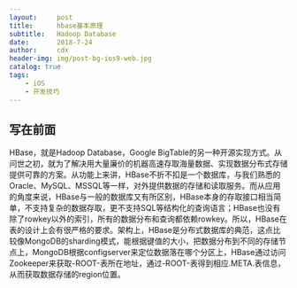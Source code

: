 ```yaml
---
layout:     post
title:      hbase基本原理
subtitle:   Hadoop Database
date:       2018-7-24
author:     cdx
header-img: img/post-bg-ios9-web.jpg
catalog: true
tags:
    - iOS
    - 开发技巧
---
```

## 写在前面
HBase，就是Hadoop Database，Google BigTable的另一种开源实现方式。从问世之初，就为了解决用大量廉价的机器高速存取海量数据、实现数据分布式存储提供可靠的方案。从功能上来讲，HBase不折不扣是一个数据库，与我们熟悉的Oracle、MySQL、MSSQL等一样，对外提供数据的存储和读取服务。而从应用的角度来说，HBase与一般的数据库又有所区别，HBase本身的存取接口相当简单，不支持复杂的数据存取，更不支持SQL等结构化的查询语言；HBase也没有除了rowkey以外的索引，所有的数据分布和查询都依赖rowkey。所以，HBase在表的设计上会有很严格的要求。架构上，HBase是分布式数据库的典范，这点比较像MongoDB的sharding模式，能根据键值的大小，把数据分布到不同的存储节点上，MongoDB根据configserver来定位数据落在哪个分区上，HBase通过访问Zookeeper来获取-ROOT-表所在地址，通过-ROOT-表得到相应.META.表信息，从而获取数据存储的region位置。

